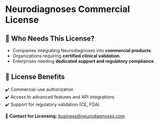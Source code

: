 # Neurodiagnoses Commercial License

## 🔹 Who Needs This License?
- Companies integrating Neurodiagnoses into **commercial products**.
- Organizations requiring **certified clinical validation**.
- Enterprises needing **dedicated support and regulatory compliance**.

## 🔹 License Benefits
✔️ Commercial-use authorization  
✔️ Access to advanced features and API integrations  
✔️ Support for regulatory validation (CE, FDA)  

📌 **Contact for Licensing:** [business@neurodiagnoses.com](mailto:business@neurodiagnoses.com)
